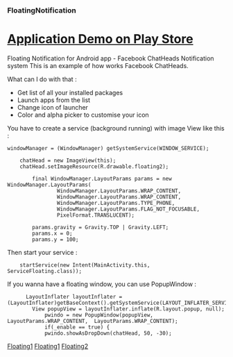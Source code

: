 ### FloatingNotification 

[Application Demo on Play Store](https://play.google.com/store/apps/details?id=fr.anthonyfernandez.floatingmenu)
====================

Floating Notification for Android app - Facebook ChatHeads Notification system
This is an example of how works Facebook ChatHeads. 

What can I do with that : 

- Get list of all your installed packages
- Launch apps from the list
- Change icon of launcher
- Color and alpha picker to customise your icon

You have to create a service (background running) with image View like this : 

```Android
windowManager = (WindowManager) getSystemService(WINDOW_SERVICE);

    chatHead = new ImageView(this);
  	chatHead.setImageResource(R.drawable.floating2);

		final WindowManager.LayoutParams params = new WindowManager.LayoutParams(
				WindowManager.LayoutParams.WRAP_CONTENT,
				WindowManager.LayoutParams.WRAP_CONTENT,
				WindowManager.LayoutParams.TYPE_PHONE,
				WindowManager.LayoutParams.FLAG_NOT_FOCUSABLE,
				PixelFormat.TRANSLUCENT);

		params.gravity = Gravity.TOP | Gravity.LEFT;
		params.x = 0;
		params.y = 100;
```

Then start your service : 
```Android
    startService(new Intent(MainActivity.this, ServiceFloating.class));
```

If you wanna have a floating window, you can use PopupWindow : 
```Android
      LayoutInflater layoutInflater = (LayoutInflater)getBaseContext().getSystemService(LAYOUT_INFLATER_SERVICE);  
  		View popupView = layoutInflater.inflate(R.layout.popup, null);  
			pwindo = new PopupWindow(popupView, LayoutParams.WRAP_CONTENT,  LayoutParams.WRAP_CONTENT);  
			if(_enable == true) {
			pwindo.showAsDropDown(chatHead, 50, -30);
```

[Floating1](http://185.14.185.122/github/float1.png)
[Floating1](http://185.14.185.122/github/float3.png)
[Floating2](http://185.14.185.122/github/float2.png)


